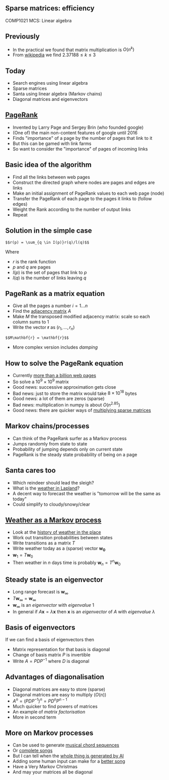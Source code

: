 <!-- .slide: data-background="#6A246D" -->

## Sparse matrices: efficiency

COMP1021 MCS: Linear algebra


## Previously

- In the practical we found that matrix multiplication is $O(n^k)$
-  From [wikipedia](https://en.wikipedia.org/wiki/Matrix_multiplication_algorithm) we find $2.37188 \leq k \leq 3$


<!-- .slide: class="fragmented-lists" -->

## Today

- Search engines using linear algebra
- Sparse matrices
- Santa using linear algebra (Markov chains)
- Diagonal matrices and eigenvectors


<!-- .slide: class="fragmented-lists" -->

## [PageRank](https://en.wikipedia.org/wiki/PageRank)

- Invented by Larry Page and Sergey Brin (who founded google)
- (One of) the main non-content features of google until 2016
- Finds "importance" of a page by the number of pages that link to it
- But this can be gamed with link farms
- So want to consider the "importance" of pages of incoming links


<!-- .slide: class="fragmented-lists" -->

## Basic idea of the algorithm

- Find all the links between web pages
- Construct the directed graph where nodes are pages and edges are links
- Make an initial assignment of PageRank values to each web page (node)
- Transfer the PageRank of each page to the pages it links to (follow edges)
- Weight the Rank according to the number of output links
- Repeat


## Solution in the simple case

`$$r(p) = \sum_{q \in I(p)}r(q)/l(q)$$`

Where 
- $r$ is the rank function
- $p$ and $q$ are pages
- $I(p)$ is the set of pages that link to $p$
- $l(q)$ is the number of links leaving $q$


## PageRank as a matrix equation

- Give all the pages a number $i=1 \ldots n$
- Find the [adjacency matrix](https://en.wikipedia.org/wiki/Adjacency_matrix) $A$
- Make $M$ the transposed modified adjacency matrix: scale so each column sums to 1
- Write the vector $\mathbf{r}$ as $(r_1,\ldots,r_n)$

`$$M\mathbf{r} = \mathbf{r}$$`

- More complex version includes _damping_


<!-- .slide: class="fragmented-lists" -->
## How to solve the PageRank equation

- Currently [more than a billion web pages](https://siteefy.com/how-many-websites-are-there/)
- So solve a $10^9\times10^9$ matrix
- Good news: successive approximation gets close
- Bad news: just to store the matrix would take $8\times10^{18}$ bytes
- Good news: a lot of them are zeros (sparse)
- Bad news: multiplication in numpy is about $O(n^{2.85})$
- Good news: there are quicker ways of [multiplying sparse matrices](https://docs.scipy.org/doc/scipy/reference/sparse.html)


## Markov chains/processes

- Can think of the PageRank surfer as a Markov process
- Jumps randomly from state to state
- Probability of jumping depends only on current state
- PageRank is the steady state probability of being on a page


## Santa cares too

- Which reindeer should lead the sleigh?
- What is the [weather in Lapland](https://www.bbc.co.uk/weather/6296559)?
- A decent way to forecast the weather is "tomorrow will be the same as today"
- Could simplify to cloudy/snowy/clear


## [Weather as a Markov process](https://towardsdatascience.com/predicting-the-weather-with-markov-chains-a34735f0c4df)

- Look at the [history of weather in the place](https://www.timeanddate.com/weather/@830603/historic?month=12&year=2021)
- Work out transition probabilities between states
- Write transitions as a matrix $T$
- Write weather today as a (sparse) vector $\mathbf{w_0}$
- $\mathbf{w}_1 = T \mathbf{w}_0$
- Then weather in $n$ days time is probably $\mathbf{w}_n = T^n \mathbf{w}_0$


<!-- .slide: class="fragmented-lists" -->

## Steady state is an eigenvector

- Long range forecast is $\mathbf{w}_\infty$ 
- $T \mathbf{w}_\infty  = \mathbf{w}_\infty$
- $\mathbf{w}_\infty$ is an _eigenvector_ with _eigenvalue_ 1
- In general if $A\mathbf{x} = \lambda \mathbf{x}$ then $\mathbf{x}$ is an _eigenvector_ of $A$ with _eigenvalue_ $\lambda$


## Basis of eigenvectors

If we can find a basis of eigenvectors then
- Matrix representation for that basis is diagonal
- Change of basis matrix $P$ is invertible
- Write $A = PDP^{-1}$ where $D$ is diagonal


## Advantages of diagonalisation

- Diagonal matrices are easy to store (sparse)
- Diagonal matrices are easy to multiply ($O(n)$)
- $A^n = (PDP^{-1})^n = PD^nP^{n-1}$
- Much quicker to find powers of matrices
- An example of _matrix factorisation_
- More in second term


<!-- .slide: class="fragmented-lists" -->
## More on Markov processes

- Can be used to generate [musical chord sequences](https://towardsdatascience.com/markov-chain-for-music-generation-932ea8a88305)
- Or [complete songs](https://yoloprogramming.com/post/2016/12/23/A-Very-Markov-Christmas)
- But I can tell when the [whole thing is generated by AI](https://www.huffpost.com/entry/an-ai-wrote-a-christmas-s_b_13463556)
- Adding some human input can make for a  [better song](https://sharecreative.com/news/can-we-use-ai-to-write-a-christmas-song/)
- Have a Very Markov Christmas
- And may your matrices all be diagonal













